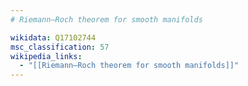 ```yaml
---
# Riemann–Roch theorem for smooth manifolds

wikidata: Q17102744
msc_classification: 57
wikipedia_links:
  - "[[Riemann–Roch theorem for smooth manifolds]]"
---
```

